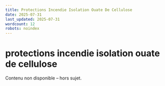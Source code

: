 ```yaml
---
title: Protections Incendie Isolation Ouate De Cellulose
date: 2025-07-31
last_updated: 2025-07-31
wordcount: 12
robots: noindex
---
```


# protections incendie isolation ouate de cellulose

Contenu non disponible – hors sujet.